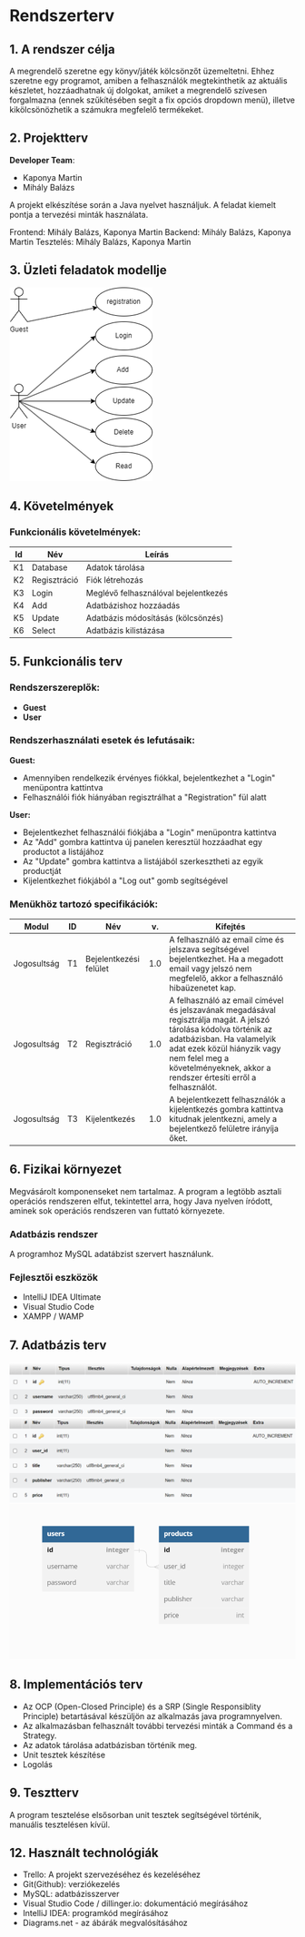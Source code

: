 # Rendszerterv

## 1. A rendszer célja

A megrendelő szeretne egy könyv/játék kölcsönzőt üzemeltetni. Ehhez szeretne egy programot, amiben a felhasználók megtekinthetik az aktuális készletet, hozzáadhatnak új dolgokat, amiket a megrendelő szívesen forgalmazna (ennek szűkítésében segít a fix opciós dropdown menü), illetve kikölcsönözhetik a számukra megfelelő termékeket.


## 2. Projektterv
 **Developer Team**: 
 - Kaponya Martin
 - Mihály Balázs
 
 A projekt elkészítése során a Java nyelvet használjuk. A feladat kiemelt pontja a tervezési minták használata.

Frontend: Mihály Balázs, Kaponya Martin
Backend: Mihály Balázs, Kaponya Martin
Tesztelés: Mihály Balázs, Kaponya Martin

## 3. Üzleti feladatok modellje

![Üzleti feladatok modellje](./Pictures/final.drawio.png)

## 4. Követelmények
### Funkcionális követelmények:
| Id | Név | Leírás |
| :---: | --- | --- |
| K1 | Database | Adatok tárolása |
| K2 |  Regisztráció | Fiók létrehozás |
| K3 | Login | Meglévő felhasználóval bejelentkezés |
| K4 | Add | Adatbázishoz hozzáadás |
| K5 | Update | Adatbázis módosításás (kölcsönzés) |
| K6 | Select | Adatbázis kilistázása |

## 5. Funkcionális terv
### Rendszerszereplők:
- **Guest**
- **User**

### Rendszerhasználati esetek és lefutásaik:
**Guest:**
- Amennyiben rendelkezik érvényes fiókkal, bejelentkezhet a "Login" menüpontra kattintva
- Felhasználói fiók hiányában regisztrálhat a "Registration" fül alatt

**User:**
- Bejelentkezhet felhasználói fiókjába a "Login" menüpontra kattintva
- Az "Add" gombra kattintva új panelen keresztül hozzáadhat egy productot a listájához
- Az "Update" gombra kattintva a listájából szerkesztheti az egyik productját
- Kijelentkezhet fiókjából a "Log out" gomb segítségével


### Menükhöz tartozó specifikációk:

| Modul       | ID | Név                      | v.  | Kifejtés                                                                 |
|-------------|----|--------------------------|-----|--------------------------------------------------------------------------|
| Jogosultság | T1 | Bejelentkezési felület   | 1.0 | A felhasználó az email címe és jelszava segítségével bejelentkezhet. Ha a megadott email vagy jelszó nem megfelelő, akkor a felhasználó hibaüzenetet kap.                                                               |
| Jogosultság | T2 | Regisztráció | 1.0 | A felhasználó az email címével és jelszavának megadásával regisztrálja magát. A jelszó tárolása kódolva történik az adatbázisban. Ha valamelyik adat ezek közül hiányzik vagy nem felel meg a követelményeknek, akkor a rendszer értesíti erről a felhasználót. |
| Jogosultság | T3 | Kijelentkezés | 1.0 | A bejelentkezett felhasználók a kijelentkezés gombra kattintva kitudnak jelentkezni, amely a bejelentkező felületre irányíja őket. |


## 6. Fizikai környezet
Megvásárolt komponenseket nem tartalmaz. 
A program a legtöbb asztali operációs rendszeren elfut, tekintettel arra, hogy Java nyelven íródott, aminek sok operációs rendszeren van futtató környezete.

### Adatbázis rendszer

A programhoz MySQL adatábzist szervert használunk.

### Fejlesztői eszközök
- IntelliJ IDEA Ultimate
- Visual Studio Code
- XAMPP / WAMP

## 7. Adatbázis terv

![Users](./Pictures/Users.png)
![Products](./Pictures/Products.png)
![Database](./Pictures/databaseterv.png)

## 8. Implementációs terv
- Az OCP (Open-Closed Principle) és a SRP (Single Responsiblity Principle) betartásával készüljön az alkalmazás java programnyelven.
- Az alkalmazásban felhasznált további tervezési minták a Command és a Strategy. 
- Az adatok tárolása adatbázisban történik meg.
- Unit tesztek készítése 
- Logolás

## 9. Tesztterv
A program tesztelése elsősorban unit tesztek segítségével történik, manuális tesztelésen kívül.

## 12. Használt technológiák
- Trello: A projekt szervezéséhez és kezeléséhez
- Git(Github): verziókezelés
- MySQL: adatbázisszerver
- Visual Studio Code / dillinger.io: dokumentáció megírásához
- IntelliJ IDEA: programkód megírásához
- Diagrams.net - az ábárák megvalósításához
